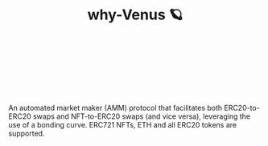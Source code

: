 #  <br/> <br/>  <br/> <p align="center"> why-Venus &#129680; </p> <br/> <br/>  <br/> 
An automated market maker (AMM) protocol that facilitates both ERC20-to-ERC20 swaps and NFT-to-ERC20 swaps (and vice versa), leveraging the use of a bonding curve. ERC721 NFTs, ETH and all ERC20 tokens are supported. 
